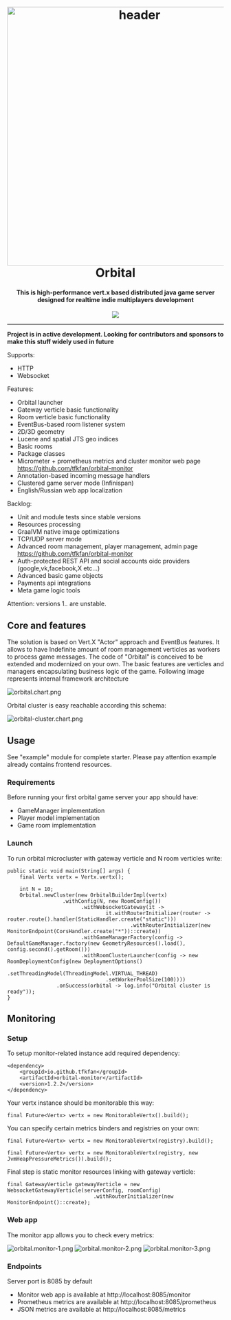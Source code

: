 <h1 align="center">
  <br>
  <a href="#"><img src="logo.svg" alt="header" width="600"></a>
  <br>
  Orbital
  <br>
</h1>

<h4 align="center">
This is high-performance vert.x based distributed java game server designed for realtime indie multiplayers development</h4>

<p align="center">
  <a href="https://opensource.org/licenses/MIT" title="License: MIT" >
    <img src="https://img.shields.io/badge/License-MIT-greenbright.svg?style=flat-square">
  </a>
</p>

---

**Project is in active development. Looking for contributors and sponsors to make this stuff widely used in future**

Supports:

* HTTP
* Websocket

Features:

* Orbital launcher
* Gateway verticle basic functionality
* Room verticle basic functionality
* EventBus-based room listener system
* 2D/3D geometry
* Lucene and spatial JTS geo indices
* Basic rooms
* Package classes
* Micrometer + prometheus metrics and cluster monitor web page https://github.com/tfkfan/orbital-monitor
* Annotation-based incoming message handlers
* Clustered game server mode (Infinispan)
* English/Russian web app localization

Backlog:

* Unit and module tests since stable versions
* Resources processing
* GraalVM native image optimizations
* TCP/UDP server mode
* Advanced room management, player management, admin page https://github.com/tfkfan/orbital-monitor
* Auth-protected REST API and social accounts oidc providers (google,vk,facebook,X etc...)
* Advanced basic game objects
* Payments api integrations
* Meta game logic tools

Attention: versions 1.*.* are unstable.

## Core and features

The solution is based on Vert.X "Actor" approach and EventBus features. It allows to have Indefinite amount of
room management verticles as workers to process game messages.
The code of "Orbital" is conceived to be extended and modernized on your own.
The basic features are verticles and managers encapsulating business logic of the game.
Following image represents internal framework architecture

![orbital.chart.png](orbital.chart.png)

Orbital cluster is easy reachable according this schema:

![orbital-cluster.chart.png](orbital-cluster.chart.png)

## Usage

See "example" module for complete starter. Please pay attention example already contains frontend resources.

### Requirements

Before running your first orbital game server your app should have:

- GameManager implementation
- Player model implementation
- Game room implementation

### Launch

To run orbital microcluster with gateway verticle and N room verticles write:

```
public static void main(String[] args) {
    final Vertx vertx = Vertx.vertx();

    int N = 10;
    Orbital.newCluster(new OrbitalBuilderImpl(vertx)
                  .withConfig(N, new RoomConfig())
                        .withWebsocketGateway(it ->
                                it.withRouterInitializer(router -> router.route().handler(StaticHandler.create("static")))
                                        .withRouterInitializer(new MonitorEndpoint(CorsHandler.create("*"))::create))
                        .withGameManagerFactory(config -> DefaultGameManager.factory(new GeometryResources().load(), config.second().getRoom()))
                        .withRoomClusterLauncher(config -> new RoomDeploymentConfig(new DeploymentOptions()
                                .setThreadingModel(ThreadingModel.VIRTUAL_THREAD)
                                .setWorkerPoolSize(100))))
                .onSuccess(orbital -> log.info("Orbital cluster is ready"));
}
```

## Monitoring

### Setup

To setup monitor-related instance add required dependency:

```
<dependency>
    <groupId>io.github.tfkfan</groupId>
    <artifactId>orbital-monitor</artifactId>
    <version>1.2.2</version>
</dependency>
```

Your vertx instance should be monitorable this way:

```
final Future<Vertx> vertx = new MonitorableVertx().build();
```

You can specify certain metrics binders and registries on your own:

```
final Future<Vertx> vertx = new MonitorableVertx(registry).build();
```

```
final Future<Vertx> vertx = new MonitorableVertx(registry, new JvmHeapPressureMetrics()).build();
```

Final step is static monitor resources linking with gateway verticle:

```
final GatewayVerticle gatewayVerticle = new WebsocketGatewayVerticle(serverConfig, roomConfig)
                            .withRouterInitializer(new MonitorEndpoint()::create);
```

### Web app

The monitor app allows you to check every metrics:

![orbital.monitor-1.png](orbital.monitor-1.png)
![orbital.monitor-2.png](orbital.monitor-2.png)
![orbital.monitor-3.png](orbital.monitor-3.png)

### Endpoints

Server port is 8085 by default

- Monitor web app is available at http://localhost:8085/monitor
- Prometheus metrics are available at http://localhost:8085/prometheus
- JSON metrics are available at http://localhost:8085/metrics
